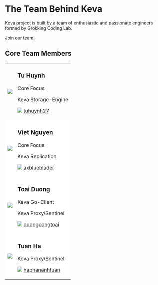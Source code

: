 # The Team Behind Keva

Keva project is built by a team of enthusiastic and passionate engineers formed by Grokking Coding Lab.

[Join our team!](https://github.com/tuhuynh/keva)

## Core Team Members

<table>
    <tr>
        <td><img src="https://d33wubrfki0l68.cloudfront.net/19e8b1005d45f56e2c10ad30e215298ce50c677e/6f09c/tu-huynh.jpg" style="max-width: 100px;"></td>
        <td>
            <h3>Tu Huynh</h3>
            <p>Core Focus</p>
            <p>Keva Storage-Engine</p>
            <p>
                <img src="https://image.flaticon.com/icons/png/512/25/25231.png" style="max-width: 12.5px; margin-right: 2.5px;"/>
                <a href="https://github.com/tuhuynh27" target="_blank">tuhuynh27</a>
            </p>
        </td>
    </tr>
    <tr style="background: #fff">
        <td><img src="https://avatars0.githubusercontent.com/u/23312088?s=460&v=4" style="max-width: 100px;"></td>
        <td>
            <h3>Viet Nguyen</h3>
            <p>Core Focus</p>
            <p>Keva Replication</p>
            <p>
                <img src="https://image.flaticon.com/icons/png/512/25/25231.png" style="max-width: 12.5px; margin-right: 2.5px;"/>
                <a href="https://github.com/axblueblader" target="_blank">axblueblader</a>
            </p>
        </td>
    </tr>
    <tr style="background: #fff">
        <td><img src="https://avatars.githubusercontent.com/u/35887761?v=4" style="max-width: 100px;"></td>
        <td>
            <h3>Toai Duong</h3>
            <p>Keva Go-Client</p>
            <p>Keva Proxy/Sentinel</p>
            <p>
                <img src="https://image.flaticon.com/icons/png/512/25/25231.png" style="max-width: 12.5px; margin-right: 2.5px;"/>
                <a href="https://github.com/duongcongtoai" target="_blank">duongcongtoai</a>
            </p>
        </td>
    </tr>
    <tr style="background: #fff">
        <td><img src="https://avatars.githubusercontent.com/u/20265834?v=4" style="max-width: 100px;"></td>
        <td>
            <h3>Tuan Ha</h3>
            <p>Keva Proxy/Sentinel</p>
            <p>
                <img src="https://image.flaticon.com/icons/png/512/25/25231.png" style="max-width: 12.5px; margin-right: 2.5px;"/>
                <a href="https://github.com/haphananhtuan" target="_blank">haphananhtuan</a>
            </p>
        </td>
    </tr>
</table>
